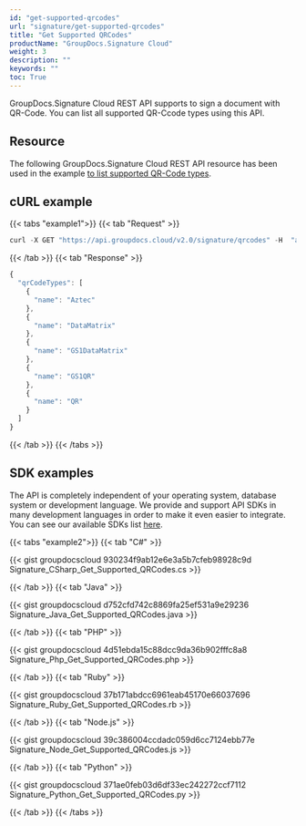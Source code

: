 ```yaml
---
id: "get-supported-qrcodes"
url: "signature/get-supported-qrcodes"
title: "Get Supported QRCodes"
productName: "GroupDocs.Signature Cloud"
weight: 3
description: ""
keywords: ""
toc: True
---
```


GroupDocs.Signature Cloud REST API supports to sign a document with QR-Code. You can list all supported QR-Ccode types using this API.

## Resource

The following GroupDocs.Signature Cloud REST API resource has been used in the example [to list supported QR-Code types](https://apireference.groupdocs.cloud/signature/#/Info/GetSupportedQRCodes).

## cURL example

{{< tabs "example1">}} {{< tab "Request" >}}

```javascript
curl -X GET "https://api.groupdocs.cloud/v2.0/signature/qrcodes" -H  "accept: application/json" -H  "authorization: Bearer [Access Token]"
```

{{< /tab >}} {{< tab "Response" >}}

```javascript
{
  "qrCodeTypes": [
    {
      "name": "Aztec"
    },
    {
      "name": "DataMatrix"
    },
    {
      "name": "GS1DataMatrix"
    },
    {
      "name": "GS1QR"
    },
    {
      "name": "QR"
    }
  ]
}

```

{{< /tab >}} {{< /tabs >}}

## SDK examples

The API is completely independent of your operating system, database system or development language. We provide and support API SDKs in many development languages in order to make it even easier to integrate. You can see our available SDKs list [here](/signature/available-sdks).

{{< tabs "example2">}} {{< tab "C#" >}}

{{< gist groupdocscloud 930234f9ab12e6e3a5b7cfeb98928c9d Signature_CSharp_Get_Supported_QRCodes.cs >}}

{{< /tab >}} {{< tab "Java" >}}

{{< gist groupdocscloud d752cfd742c8869fa25ef531a9e29236 Signature_Java_Get_Supported_QRCodes.java >}}

{{< /tab >}} {{< tab "PHP" >}}

{{< gist groupdocscloud 4d51ebda15c88dcc9da36b902fffc8a8 Signature_Php_Get_Supported_QRCodes.php >}}

{{< /tab >}} {{< tab "Ruby" >}}

{{< gist groupdocscloud 37b171abdcc6961eab45170e66037696 Signature_Ruby_Get_Supported_QRCodes.rb >}}

{{< /tab >}} {{< tab "Node.js" >}}

{{< gist groupdocscloud 39c386004ccdadc059d6cc7124ebb77e Signature_Node_Get_Supported_QRCodes.js >}}

{{< /tab >}} {{< tab "Python" >}}

{{< gist groupdocscloud 371ae0feb03d6df33ec242272ccf7112 Signature_Python_Get_Supported_QRCodes.py >}}

{{< /tab >}} {{< /tabs >}}
